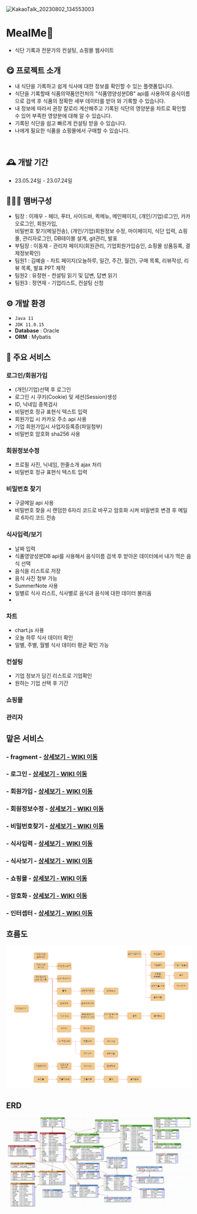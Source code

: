 ![KakaoTalk_20230802_134553003](https://github.com/ijaeu/mealme/assets/126428545/0fc72cb6-f383-4c2d-b436-99be09350042)


# MealMe🍖
- 식단 기록과 전문가의 컨설팅, 쇼핑몰 웹사이트


## 😋 프로젝트 소개
- 내 식단을 기록하고 쉽게 식사에 대한 정보를 확인할 수 있는 플랫폼입니다.
- 식단을 기록할때 식품의약품안전처의 "식품영양성분DB" api를 사용하여 음식이름으로 검색 후 식품의 정확한 세부 데이터를 받아 와 기록할 수 있습니다.
- 내 정보에 따라서 권장 칼로리 계산해주고 기록된 식단의 영양분을 차트로 확인할 수 있어 부족한 영양분에 대해 알 수 있습니다.
- 기록된 식단을 쉽고 빠르게 컨설팅 받을 수 있습니다.
- 나에게 필요한 식품을 쇼핑몰에서 구매할 수 있습니다.
<br>


## 🕰️ 개발 기간
* 23.05.24일 - 23.07.24일


## 🧑‍🤝‍🧑 맴버구성
 - 팀장   : 이재우 - 헤더, 푸터, 사이드바, 퀵메뉴, 메인페이지, (개인/기업)로그인, 카카오로그인, 회원가입,
            <br>비밀번호 찾기(메일전송), (개인/기업)회원정보 수정, 마이페이지, 식단 입력, 쇼핑몰, 관리자로그인, DB테이블 설계, git관리, 발표 
 - 부팀장 : 이동재 - 관리자 페이지(회원관리, 기업회원가입승인, 쇼핑몰 상품등록, 결제정보확인)
 - 팀원1  : 김예슬 - 차트 페이지(오늘하루, 일간, 주간, 월간), 구매 목록, 리뷰작성, 리뷰 목록, 발표 PPT 제작
 - 팀원2  : 유정현 - 컨설팅 읽기 및 답변, 답변 읽기
 - 팀원3  : 정연재 - 기업리스트, 컨설팅 신청


## ⚙️ 개발 환경
- `Java 11`
- `JDK 11.0.15`
- **Database** : Oracle
- **ORM** : Mybatis


## 📌 주요 서비스
### 로그인/회원가입
- (개인/기업)선택 후 로그인
- 로그인 시 쿠키(Cookie) 및 세션(Session)생성
- ID, 닉네임 중복검사
- 비밀번호 정규 표현식 텍스트 입력
- 회원가입 시 카카오 주소 api 사용
- 기업 회원가입시 사업자등록증(파일첨부)
- 비밀번호 암호화 sha256 사용

### 회원정보수정
- 프로필 사진, 닉네임, 한줄소개 ajax 처리
- 비밀번호 정규 표현식 텍스트 입력

### 비밀번호 찾기
- 구글메일 api 사용
- 비밀번호 찾을 시 랜덤한 6자리 코드로 바꾸고 암호화 시켜 비밀번호 변경 후 메일로 6자리 코드 전송

### 식사입력/보기
- 날짜 입력
- 식품영양성분DB api를 사용해서 음식이름 검색 후 받아온 데이터에서 내가 먹은 음식 선택
- 음식을 리스트로 저장
- 음식 사진 첨부 가능
- SummerNote 사용
- 일별로 식사 리스트, 식사별로 음식과 음식에 대한 데이터 불러옴
- 

### 차트
- chart.js 사용
- 오늘 하루 식사 데이터 확인
- 일별, 주별, 월별 식사 데이터 평균 확인 가능


### 컨설팅
- 기업 정보가 담긴 리스트로 기업확인
- 원하는 기업 선택 후 기간

### 쇼핑몰


### 관리자


## 맡은 서비스
### - fragment  - <a href="" >상세보기 - WIKI 이동</a>
### - 로그인  - <a href="" >상세보기 - WIKI 이동</a>
### - 회원가입  - <a href="" >상세보기 - WIKI 이동</a>
### - 회원정보수정  - <a href="" >상세보기 - WIKI 이동</a>
### - 비밀번호찾기  - <a href="" >상세보기 - WIKI 이동</a>
### - 식사입력  - <a href="" >상세보기 - WIKI 이동</a>
### - 식사보기  - <a href="" >상세보기 - WIKI 이동</a>
### - 쇼핑몰  - <a href="" >상세보기 - WIKI 이동</a>
### - 암호화  - <a href="" >상세보기 - WIKI 이동</a>
### - 인터셉터  - <a href="" >상세보기 - WIKI 이동</a>



##  흐름도
![흐름도](./image/flowMap.png)

## ERD
![ERD](./image/ERD2.png)



